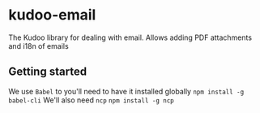 # kudoo-email
The Kudoo library for dealing with email. Allows adding PDF attachments and i18n of emails

## Getting started
We use `Babel` to you'll need to have it installed globally
`npm install -g babel-cli`
We'll also need `ncp`
`npm install -g ncp`